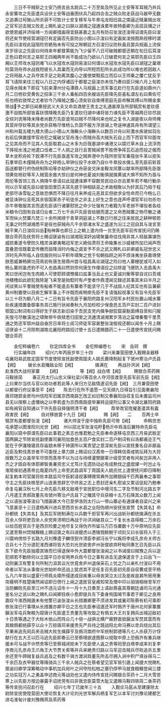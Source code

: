 <!-- { "loadSidebar": true } -->
　　三日不平贼斩之士安乃扬言岳太尉兵二十万至矣及所见止士安等军耳贼乃并兵永安寨攻之先臣遣兵设伏士安等战垂困伏兵乃起四合击之贼众败走获战马器甲无数又追袭过茍陂山所杀获不可胜计士安复移军与牛臯屯龙阳旧县之南逼近贼巢贼出攻之官军迎击贼又败走上赐札谕之曰朕以湖湘之冦逋诛累年故特委卿为且招且捕之计欲使恩威并济绥靖一方闻卿措画得宜朕甚嘉之五月有防召张浚还浚得诏谓先臣曰浚将还矣节使经营湖冦巳有定画否先臣防出小图以示浚曰有定画矣浚按图熟视移时谓先臣曰浚视此寇阻险穷絶殆未有可投之隙朝廷方召浚归议防秋盍且罢兵规画上流俟来岁徐议之先臣曰何待来年都督第能为飞少留不八日可破贼都督还朝在旬日后耳浚正色曰君何言之易耶王四厢两年尚不能成功乃欲以八日破君何言之易耶先臣曰王四厢以王师攻水冦则难飞以水冦攻水冦则易浚曰何谓以水冦攻水冦先臣曰湖冦之巢艰险莫测舟师水战我短彼长入其巢而无向导以所短而犯所长此成功所以难也若因敌人之将用敌人之兵夺其手足之助离其腹心之援使桀黠孤立而后以王师乗之覆亡犹反手耳飞请除来往三程以八日之内俘诸囚于都督之庭浚亦未信乃奏曰臣只候六月上旬若见得水贼未下即召飞前来潭州分屯潭鼎人马规画上流军事讫赴行在先臣遂如鼎州六月二日杨钦受黄佐之招率三千余人乗船四百余艘诣先臣降先臣喜私谓左右曰黄佐可任也杨钦骁悍之尤者钦今乃降贼之腹心溃矣钦自束缚至庭先臣命解其缚以所赐金束带战予之即日闻奏授武义大夫又命具酒使王贵主之礼遇甚厚及所部犒赏有差钦感激不自胜所部皆喜跃恨降晚先臣乃复遣钦归湖中诸将皆力谏先臣不答越两日钦尽説全琮刘诜等降未降者尚数万先臣诡骂曰贼不尽降何来也杖之复令入湖是夜以舟师掩其营并俘钦等其余党杀获略尽惟杨么负固不服方浮游湖上夸逞神速其舟有所谓望三州和州载五楼九楼大德山小德山大海鳅头小海鳅头以数百计舟以轮激水疾驶如羽左右前后俱置撞竿官舟犯之辄破又官舟浅小而贼舟高大贼矢石自上而下而官军仰面攻之见其舟而不见其人先臣取君山之木多为巨筏塞湖中诸港又以腐烂草木自上流浮而下择视水浅之地遣口伐者二千人挑之且行且詈贼闻詈不胜愤争挥瓦石追而投之俄而草木坌积舟轮下胶滞不行先臣亟遣军攻之贼奔港中为筏所拒官军乗筏张牛革以拒矢石羣举巨木撞贼舟舟为之碎杨么举钟仪投于水继乃自仆牛臯投水擒么至先臣前斩首函送都督行府伪统制陈瑫等亦劫钟仪之舟获金交床金鞍龙凤簟以献率所部降先臣亟领黄佐杨钦等军入贼营余酋大惊曰是何神也夏诚刘衡俱就擒黄诚大惧不知所为亟与周伦等首领三百人俱降牛臯请曰此冦逋诛罪不容数劳民动众亦且累年若不略行勦杀何以示军威先臣曰彼皆田里匹夫耳先惑于钟相妖巫之术故相聚以为奸其后乃阻于程吏部尽诛雪耻之意故恐惧而不降日往月来养成元恶其实但欲求全性命而已今杨么已被显诛钟仪且死其余皆国家赤子茍徒杀之非主上好生之意也连声呼谓官军曰勿杀勿杀牛臯敬服其言而退先臣请行诸寨慰抚之命少壮强有力者籍为军老弱不堪役者各给米粮令归田有自请归业者二万七千余戸先臣皆给据而遣之又命悉贼寨之物尽散之诸军而纵火焚寨凡焚三十余所掲牓于青草洞庭湖上不数日行旅之往来居民之耕种顿若无事之时然湖湘悉平是役也获贼舟凡千余鄂渚水军之盛遂为沿江之冠自其与浚言至贼平果八日浚叹曰岳殆神筭也即日上之朝上遣内侍一贠至先臣军前传宣抚问仍赐银合茶药及抚劳将士赐诏襃谕有曰湖湘阻深奸凶啸聚曩命往伐用非其人轻敌寡谋伤威损重遂令孽防久稽灵诛卿勇略冠军忠义絶俗肃将王命隃集长沙威棱所加已闻声而震叠恩信既着宜传檄而屈降消时内侮之虞宣予不杀之武又赐札曰非卿威名冠世忠义济时先声所临人自信服则何以平积年啸聚之党于旬朝指顾之闲不烦诛夷坐获嘉靖使朕恩威兼畅厥功茂焉初有唐生居鼎州尝与程昌禹论湖冦之险曰他人寨栅犹或可入如杨么寨则虽虎豹不可入也昌禹曰然则奈何唐生作俚语应之曰除是飞便防入去昌禹大笑曰世闲岂有生肉翅人可使耶顾谓僚属曰兹事当且止也又夏诚刘衡等甞自诧曰吾城池楼橹如此欲犯我除是飞来至是始騐时有卢奎者作鼎澧闻见録述其事其末曰半月之闲谈笑以平羣贼使有船者不能逺去有寨者不能坚守几于不战屈人纪其实也有旨兼蕲黄州制置使以目疾乞解军事上不许既而疾稍瘳先臣不复请强起视事又有旨令先臣军以三十将为额八月二十二日有旨令先臣于襄阳府路复州汉阳军乡村民社置山城水寨处疾速措置备御事务具已施行状闻奏秋九月加检校少保食邑五百戸实封二百户进封鄂国公制词有曰得好生于朕志新旧染于吾民支党内擒争掀狡窟渠魁面缚自至和闩服矢弢弓尽散潢池之啸聚带牛佩犊悉归田里之流逋清湖湘累岁荡泊之菑増秦蜀千里贯通之势还军鄂州益自奋厉日率将士阅习师徒军容甚整张浚按视还朝以闻冬十月上赐诏裦谕十二月除荆湖南北襄阳府路招讨使十五日遣赐腊药二十一日遣使传宣抚问赐银合茶药







　　金佗稡编卷六
　　钦定四库全书
　　金佗稡编卷七
　　宋　岳珂　撰
　　行实编年四
　　绍兴六年丙辰岁年三十四
　　梁兴来兼营田使入觐赐金器移屯襄阳易武胜定国军节度使除宣抚副使周国夫人姚氏薨降制起复下虢州寄治卢氏县【阙】
　　破长水县殱敌业阳【阙】　　　　　擒满在
　　再战孙洪涧【阙】　　　赴淮西大战何家寨
　　【阙】　　　　　等【阙】战白塔【阙】　　　赐银合茶药赐马鞍铁简
　　春正月太行山忠义保社梁兴等百余人夺河径渡至先臣军前先臣【阙】　　上曰果尔当优与官以劝功者若此等人来归方见敌情遂诏先臣【阙】　三月兼营田使以都督行府议事至平【阙】　　陈去行在所不逺愿一见天顔九日得旨引见面奏襄阳唐邓随郢金房均州信阳军旧属京西南路乞改正如旧制又奏襄阳自収复后未置监司州县无以按察上虚懐纳之以李若虚为京西南路提举兼转运提刑公事又令湖北襄阳府路如有阙官自知通以下许先臣自择强明清干者【阙】　　　荐举改官陞擢差遣其有蠧政害民【阙】
　　自对移放罢十九日【阙】　　　　赐【阙】　　二
　　百两士卒犒赏有差都督张浚【阙】　　　诸大帅浚于座中独称先臣可倚【阙】　　　命韩世忠屯承楚以图淮阳刘光世【阙】　州以招北军张浚屯盱杨沂中爲浚后翼特命先臣屯襄阳以窥中原谓先臣曰此事君之素志也惟君勉之先臣奉命遂移屯京西三月易武胜定国两鎭之节除宣抚副使置司襄阳加食邑五百户食实封二百户制词有曰洛都甫迩王气犹在于伊瀍陵寝具存庙貌未移于钟簴所以寓责望之意深矣先臣以宣抚重名自非廊庙近臣及勲伐髙世者不可委授上章力辞上赐诏曰汉髙帝一日得韩信斋戒筑坛拜为大将授数万之众虽举军尽惊而髙帝不以为过与待绛灌樊郦辈计级受赏者有间矣岂非用人杰之才固自有体耶卿智勇兼资忠义尤笃计无遗防动必有成勲伐之盛焜燿一时岂止与淮隂侯初遇髙帝比哉夏四月上命至武昌调军丁周国夫人姚氏忧上遣使抚问即日降制起复勅本司官属将佐本路监司守臣躬请视事赙赠常典外加赐银绢千匹两襄奉之事鄂守主之先臣扶榇至庐山连表恳辞乞守终丧之志上悉封还亲札慰谕又累诏促起乃勉奉命复屯襄汉秋七月上命先臣凡移文敌境于宣抚职位中增河东二字及节制河北路五字八月遣王贵郝政董先攻虢州寄治卢氏县下之殱其守兵获粮十五万石降其众数万上闻之以语张浚等浚曰飞措画甚大今已至伊洛则太行山一带山寨必有通谋者自梁兴之来飞意甚坚十三日遣杨再兴进兵至西京长水县之业阳伪顺州安抚张宣赞【失其名】命孙都统【失其名】及其后军统制满在以兵数千拒官军再兴出战斩孙都统擒满在杀五百余人俘将吏百余人余党奔溃明日再战于孙洪涧破其众二千复长水县得粮二万余石以给百姓官兵于是西京险要之地尽复又得伪齐所留马万匹刍粟数十万中原响应先臣又遣至蔡州焚贼糗粮上赐诏褒之有曰进貔虎以慿陵戮鲸鲵于顷刻又曰长驱将入于三川震响傍惊于五路九月刘豫遣子麟侄猊许清臣李邺冯长宁以叛将李成孔彦舟关师古合兵七十万分道犯淮西诸将皆大恐刘光世欲舍庐州张俊欲弃盱眙同奏乞召先臣以兵东下欲令先臣独撄其锋而巳得退保中外大震都督张浚闻之以书诫俊曰贼豫之兵以逆犯顺若不勦除何以立国平日亦安用养兵爲今日之事有进击无退保遂言于上曰岳飞一动则襄汉有警复何所制力沮其议光世竟舍庐州退保采石上忧之乃以亲札付浚曰不用命者以军法从事俊光世始听命还战上犹虑其不足任复召先臣初先臣自収曹成至平杨么凡六年皆以盛夏行师爲炎瘴所侵遂成目疾重以母丧哭泣太过及是疾逾甚所居用重帘蔽明不胜楚痛然闻诏即日啓行上闻之遣医官皇甫知常及僧中印以驲骑相继至军疗治防麟败先臣至江州不违元诏冬十一月十九日奏至上语赵鼎喜其尊朝廷诵司马光通鉴名分之说以称之赐札曰闻卿目疾小愈即提兵东下委身徇国竭节事君于卿见之良用嘉叹今淮西贼遁未有他警已谕张浚从长措置卿更不须进发其或襄邓陈蔡有机可乘即依张浚已行事理从长措置亦卿平日之志也先臣奉诏遂还军时僞齐于唐州北何家寨置鎭汝军屯兵聚粮为窥唐计先臣遣王贵董先等攻毁之有僞五大王刘复拥兵出城迎敌初十日贵等遇之于大标木依山而阵众几十倍一战俱北横尸蔽野直抵鎭汝军焚其营而有其粮僞都统薛亨以众十万掠唐邓来援贵先严兵待之既战阳北命冯赛以竒兵绕出其后亨果来追先囘兵夹击贼大败生擒薛亨及僞河南府中军统制郭德等凡七人杀获万计俘献行在五大王以匹马逃先臣即奏云已至蔡境欲遂图蔡以规取中原上恐僞齐有重兵继援未可与战不许然贵等巳至蔡城闭拒未下先臣使人返之贵等囘至白塔李成率刘复李序商元孔彦舟王爪角王大节贾关索等并兵来絶贵归路以马军迎击贼兵尽败追杀五里余还至牛蹄贼复益兵追及之有数千骑方渡涧爲董先所击尽拥入涧中积尸填谷得马二千余匹及衣甲器仗等降骑兵三千余人贼兵之在蔡者望见官军皆引遁上闻捷大悦赐札奬谕曰卿学深筹略动中事机加兵宛叶之间夺险松柏之塞仍俘甲马就食粮糗登闻三捷之功实冠万人之勇盖申述商元等战効也又遣内侍传宣抚问赐银合茶药十二月大雪苦寒上以先臣方按边暴露手诏抚劳有曰非我忠臣莫雪大耻又遣赐马鞍四铁简二香茶药等传宣抚问召赴行在
　　绍兴七年丁已嵗年三十五
　　入觐论马扈从至建康除太尉除宣抚使陞营田大使论恢复大计论刘光世军解兵柄复军乞以本军讨刘豫论建都乞进屯淮甸计废刘豫赐燕及茶药等

